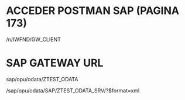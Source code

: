 # ACCEDER POSTMAN SAP (PAGINA 173)
/n/IWFND/GW_CLIENT


# SAP GATEWAY URL

sap/opu/odata/ZTEST_ODATA

/sap/opu/odata/SAP/ZTEST_ODATA_SRV/?$format=xml


